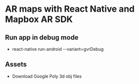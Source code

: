 # AR maps with React Native and Mapbox AR SDK

## Run app in debug mode
- react-native run-android --variant=gvrDebug

## Assets
- Download Google Poly 3d obj files

